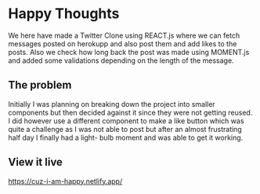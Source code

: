 # Happy Thoughts

We here have made a Twitter Clone using REACT.js where we can fetch messages posted on herokupp and also post them and add likes to the posts. Also we check how long back the post was made using MOMENT.js and added some validations depending on the length of the message.

## The problem

Initially I was planning on breaking down the project into smaller components but then decided against it since they were not getting reused. I did however use a different component to make a like button which was quite a challenge as I was not able to post but after an almost frustrating half day I finally had a light- bulb moment and was able to get it working.

## View it live

https://cuz-i-am-happy.netlify.app/
